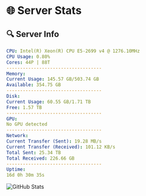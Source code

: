 # 🌐 Server Stats
## 🔍 Server Info
```yaml
CPU: Intel(R) Xeon(R) CPU E5-2699 v4 @ 1276.10MHz
CPU Usage: 0.80%
Cores: 44P | 88T
-----------------------------------
Memory:
Current Usage: 145.57 GB/503.74 GB
Available: 354.75 GB
-----------------------------------
Disk:
Current Usage: 60.55 GB/1.71 TB
Free: 1.57 TB
-----------------------------------
GPU:
No GPU detected
-----------------------------------
Network:
Current Transfer (Sent): 19.28 MB/s
Current Transfer (Received): 101.12 KB/s
Total Sent: 25.34 TB
Total Received: 226.66 GB
-----------------------------------
Uptime:
16d 0h 30m 35s
```
![GitHub Stats](https://img.shields.io/badge/Updated-2025-03-23_21:53:24-blue)